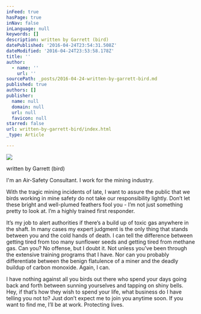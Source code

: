 ```yaml
---
inFeed: true
hasPage: true
inNav: false
inLanguage: null
keywords: []
description: written by Garrett (bird)
datePublished: '2016-04-24T23:54:31.508Z'
dateModified: '2016-04-24T23:53:58.178Z'
title: ''
author:
  - name: ''
    url: ''
sourcePath: _posts/2016-04-24-written-by-garrett-bird.md
published: true
authors: []
publisher:
  name: null
  domain: null
  url: null
  favicon: null
starred: false
url: written-by-garrett-bird/index.html
_type: Article

---
```

![](https://s3-us-west-2.amazonaws.com/the-grid-img/p/8c29953d18c22c221e76bb7bb65d396f0a040df1.jpg)

written by Garrett (bird)

I'm an Air-Safety Consultant. I work for the mining industry.

With the tragic mining incidents of late, I want to assure the public that we birds working in mine safety do not take our responsibility lightly. Donʼt let these bright and well-plumed feathers fool you - Iʼm not just something pretty to look at. Iʼm a highly trained first responder. 

Itʼs my job to alert authorities if thereʼs a build up of toxic gas anywhere in the shaft. In many cases my expert judgment is the only thing that stands between you and the cold hands of death. I can tell the difference between getting tired from too many sunflower seeds and getting tired from methane gas. Can you? No offense, but I doubt it. Not unless youʼve been through the extensive training programs that I have. Nor can you probably differentiate between the benign flatulence of a miner and the deadly buildup of carbon monoxide. Again, I can. 

I have nothing against all you birds out there who spend your days going back and forth between sunning yourselves and tapping on shiny bells. Hey, if thatʼs how they wish to spend your life, what business do I have telling you not to? Just donʼt expect me to join you anytime soon. If you want to find me, Iʼll be at work. Protecting lives.